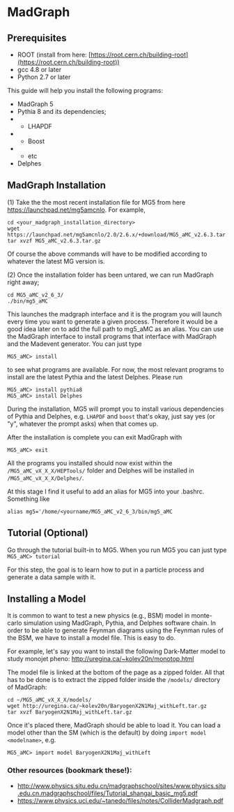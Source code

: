 # MadGraph


## Prerequisites
* ROOT (install from here: [https://root.cern.ch/building-root](https://root.cern.ch/building-root))
* gcc 4.8 or later
* Python 2.7 or later


This guide will help you install the following programs:
* MadGraph 5
* Pythia 8 and its dependencies;
* * LHAPDF
* * Boost
* * etc
* Delphes

## MadGraph Installation
(1) Take the the most recent installation file for MG5 from here https://launchpad.net/mg5amcnlo. For example,

```
cd <your_madgraph_installation_directory>
wget https://launchpad.net/mg5amcnlo/2.0/2.6.x/+download/MG5_aMC_v2.6.3.tar.gz
tar xvzf MG5_aMC_v2.6.3.tar.gz
```

Of course the above commands will have to be modified according to whatever the latest MG version is.

(2) Once the installation folder has been untared, we can run MadGraph right away;

```
cd MG5_aMC_v2_6_3/
./bin/mg5_aMC
```

This launches the madgraph interface and it is the program you will launch every time you want to generate a given process. Therefore it would be a good idea later on to add the full path to mg5_aMC as an alias. 
You can use the MadGraph interface to install programs that interface with MadGraph and the Madevent generator. You can just type
```
MG5_aMC> install
```
to see what programs are available. For now, the most relevant programs to install are the latest Pythia and the latest Delphes. Please run

```
MG5_aMC> install pythia8
MG5_aMC> install Delphes
```
During the installation, MG5 will prompt you to install various dependencies of Pythia and Delphes, e.g. `LHAPDF` and `boost` that's okay, just say yes (or "y", whatever the prompt asks) when that comes up.

After the installation is complete you can exit MadGraph with
```
MG5_aMC> exit
```

All the programs you installed should now exist within the `/MG5_aMC_vX_X_X/HEPTools/` folder and Delphes will be installed in `/MG5_aMC_vX_X_X/Delphes/`.

At this stage I find it useful to add an alias for MG5 into your .bashrc. Something like

`alias mg5='/home/<yourname/MG5_aMC_v2_6_3/bin/mg5_aMC`

## Tutorial (Optional)
Go through the tutorial built-in to MG5. When you run MG5 you can just type
```MG5_aMC> tutorial```

For this step, the goal is to learn how to put in a particle process and generate a data sample with it.


## Installing a Model
It is common to want to test a new physics (e.g., BSM) model in monte-carlo simulation using MadGraph, Pythia, and Delphes software chain. In order to be able to generate Feynman diagrams using the Feynman rules of the BSM, we have to install a model file. This is easy to do.

For example, let's say you want to install the following Dark-Matter model to study monojet pheno: http://uregina.ca/~kolev20n/monotop.html

The model file is linked at the bottom of the page as a zipped folder. All that has to be done is to extract the zipped folder inside the `/models/` directory of MadGraph:
```
cd ~/MG5_aMC_vX_X_X/models/
wget http://uregina.ca/~kolev20n/BaryogenX2N1Maj_withLeft.tar.gz
tar xvzf BaryogenX2N1Maj_withLeft.tar.gz
```
Once it's placed there, MadGraph should be able to load it. You can load a model other than the SM (which is the default) by doing `import model <modelname>`, e.g.

```
MG5_aMC> import model BaryogenX2N1Maj_withLeft
```

### Other resources (bookmark these!):
* http://www.physics.sjtu.edu.cn/madgraphschool/sites/www.physics.sjtu.edu.cn.madgraphschool/files/Tutorial_shangai_basic_mg5.pdf
* https://www.physics.uci.edu/~tanedo/files/notes/ColliderMadgraph.pdf


